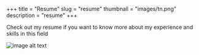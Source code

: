 +++
title = "Resume"
slug = "resume"
thumbnail = "images/tn.png"
description = "resume"
+++

Check out my resume if you want to know more about my experience and skills in this field

![image alt text](../images/Raktim_CV.jpg)